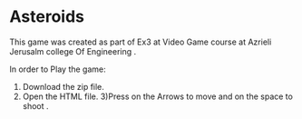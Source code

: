 # Asteroids
This game was created as part of Ex3 at Video Game course at Azrieli Jerusalm college Of Engineering . 

In order to Play the game:
1) Download the zip file.
2) Open the HTML file.
3)Press on the Arrows to move and on the space to shoot .

